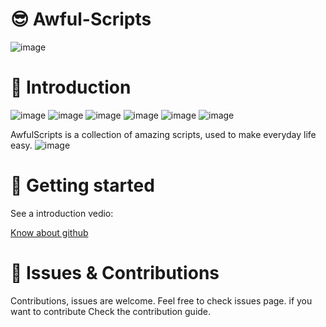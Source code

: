 # 😎 Awful-Scripts
![image](https://img.shields.io/static/v1?logoColor=black&style=plastic&logo=Awesome-Lists&label=🗿&message=awesome&color=ff69b4)
# 📌 Introduction
![image](https://img.shields.io/static/v1?label=language&message=python&color=brightgreen)
![image](https://img.shields.io/static/v1?label=language&message=ruby&color=brightgreen)
![image](https://img.shields.io/static/v1?label=language&message=html-css-jscript&color=brightgreen)
![image](https://img.shields.io/static/v1?label=language&message=c++&color=brightgreen)
![image](https://img.shields.io/static/v1?label=language&message=bash&color=brightgreen)
![image](https://img.shields.io/static/v1?label=language&message=php&color=brightgreen)

AwfulScripts is a collection of amazing scripts, used to make everyday life easy.
![image](https://user-images.githubusercontent.com/83164668/121241404-05fe7800-c8b9-11eb-9d3c-5140defbc41f.png)
# 🚀 Getting started
See a introduction vedio:

[Know about github](https://resources.github.com/faq/)




# 🤝 Issues & Contributions
Contributions, issues are welcome. Feel free to check issues page. if you want to contribute Check the contribution guide.
